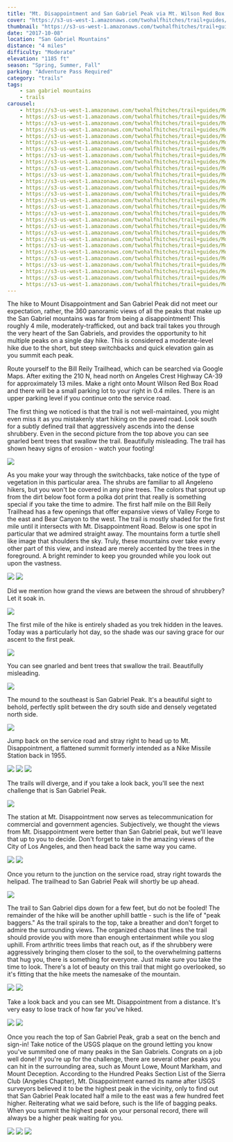 ```yaml
---
title: "Mt. Disappointment and San Gabriel Peak via Mt. Wilson Red Box Road"
cover: "https://s3-us-west-1.amazonaws.com/twohalfhitches/trail+guides/Mount+Disappointment/_J8A3473.jpg"
thumbnail: "https://s3-us-west-1.amazonaws.com/twohalfhitches/trail+guides/Mount+Disappointment/thumbnail.jpg"
date: "2017-10-08"
location: "San Gabriel Mountains"
distance: "4 miles"
difficulty: "Moderate"
elevation: "1185 ft"
season: "Spring, Summer, Fall"
parking: "Adventure Pass Required"
category: "trails"
tags:
    - san gabriel mountains
    - trails
carousel:
    - https://s3-us-west-1.amazonaws.com/twohalfhitches/trail+guides/Mount+Disappointment/_J8A3230.jpg
    - https://s3-us-west-1.amazonaws.com/twohalfhitches/trail+guides/Mount+Disappointment/_J8A3231.jpg
    - https://s3-us-west-1.amazonaws.com/twohalfhitches/trail+guides/Mount+Disappointment/_J8A3242.jpg
    - https://s3-us-west-1.amazonaws.com/twohalfhitches/trail+guides/Mount+Disappointment/_J8A3246.jpg
    - https://s3-us-west-1.amazonaws.com/twohalfhitches/trail+guides/Mount+Disappointment/_J8A3255.jpg
    - https://s3-us-west-1.amazonaws.com/twohalfhitches/trail+guides/Mount+Disappointment/_J8A3258.jpg
    - https://s3-us-west-1.amazonaws.com/twohalfhitches/trail+guides/Mount+Disappointment/_J8A3261.jpg
    - https://s3-us-west-1.amazonaws.com/twohalfhitches/trail+guides/Mount+Disappointment/_J8A3294.jpg
    - https://s3-us-west-1.amazonaws.com/twohalfhitches/trail+guides/Mount+Disappointment/_J8A3298.jpg
    - https://s3-us-west-1.amazonaws.com/twohalfhitches/trail+guides/Mount+Disappointment/_J8A3314.jpg
    - https://s3-us-west-1.amazonaws.com/twohalfhitches/trail+guides/Mount+Disappointment/_J8A3338.jpg
    - https://s3-us-west-1.amazonaws.com/twohalfhitches/trail+guides/Mount+Disappointment/_J8A3342.jpg
    - https://s3-us-west-1.amazonaws.com/twohalfhitches/trail+guides/Mount+Disappointment/_J8A3387.jpg
    - https://s3-us-west-1.amazonaws.com/twohalfhitches/trail+guides/Mount+Disappointment/_J8A3399.jpg
    - https://s3-us-west-1.amazonaws.com/twohalfhitches/trail+guides/Mount+Disappointment/_J8A3421.jpg
    - https://s3-us-west-1.amazonaws.com/twohalfhitches/trail+guides/Mount+Disappointment/_J8A3430.jpg
    - https://s3-us-west-1.amazonaws.com/twohalfhitches/trail+guides/Mount+Disappointment/_J8A3477.jpg
    - https://s3-us-west-1.amazonaws.com/twohalfhitches/trail+guides/Mount+Disappointment/_J8A3483.jpg
    - https://s3-us-west-1.amazonaws.com/twohalfhitches/trail+guides/Mount+Disappointment/_J8A3485.jpg
    - https://s3-us-west-1.amazonaws.com/twohalfhitches/trail+guides/Mount+Disappointment/_J8A3487.jpg
    - https://s3-us-west-1.amazonaws.com/twohalfhitches/trail+guides/Mount+Disappointment/_J8A3491.jpg
    - https://s3-us-west-1.amazonaws.com/twohalfhitches/trail+guides/Mount+Disappointment/_J8A3494.jpg
    - https://s3-us-west-1.amazonaws.com/twohalfhitches/trail+guides/Mount+Disappointment/_J8A3513.jpg
    - https://s3-us-west-1.amazonaws.com/twohalfhitches/trail+guides/Mount+Disappointment/_J8A3517.jpg
    - https://s3-us-west-1.amazonaws.com/twohalfhitches/trail+guides/Mount+Disappointment/_J8A3525.jpg
    - https://s3-us-west-1.amazonaws.com/twohalfhitches/trail+guides/Mount+Disappointment/_J8A3550.jpg
    - https://s3-us-west-1.amazonaws.com/twohalfhitches/trail+guides/Mount+Disappointment/_J8A3553.jpg
    - https://s3-us-west-1.amazonaws.com/twohalfhitches/trail+guides/Mount+Disappointment/_J8A3559.jpg
---
```


The hike to Mount Disappointment and San Gabriel Peak did not meet our expectation, rather, the 360 panoramic views of all the peaks that make up the San Gabriel mountains was far from being a disappointment! This roughly 4 mile, moderately-trafficked, out and back trail takes you through the very heart of the San Gabriels, and provides the opportunity to hit multiple peaks on a single day hike. This is considered a moderate-level hike due to the short, but steep switchbacks and quick elevation gain as you summit each peak.

Route yourself to the Bill Reily Trailhead, which can be searched via Google Maps. After exiting the 210 N, head north on Angeles Crest Highway CA-39 for approximately 13 miles. Make a right onto Mount Wilson Red Box Road and there will be a small parking lot to your right in 0.4 miles. There is an upper parking level if you continue onto the service road.

The first thing we noticed is that the trail is not well-maintained, you might even miss it as you mistakenly start hiking on the paved road. Look south for a subtly defined trail that aggressively ascends into the dense shrubbery. Even in the second picture from the top above you can see gnarled bent trees that swallow the trail. Beautifully misleading. The trail has shown heavy signs of erosion - watch your footing!

![](https://s3-us-west-1.amazonaws.com/twohalfhitches/trail+guides/Mount+Disappointment/_J8A3234.jpg)

As you make your way through the switchbacks, take notice of the type of vegetation in this particular area. The shrubs are familiar to all Angeleno hikers, but you won't be covered in any pine trees. The colors that sprout up from the dirt below foot form a polka dot print that really is something special if you take the time to admire. The first half mile on the Bill Reily Trailhead has a few openings that offer expansive views of Valley Forge to the east and Bear Canyon to the west. The trail is mostly shaded for the first mile until it intersects with Mt. Disappointment Road. Below is one spot in particular that we admired straight away. The mountains form a turtle shell like image that shoulders the sky. Truly, these mountains over take every other part of this view, and instead are merely accented by the trees in the foreground. A bright reminder to keep you grounded while you look out upon the vastness.

![](https://s3-us-west-1.amazonaws.com/twohalfhitches/trail+guides/Mount+Disappointment/_J8A3461.jpg)
![](https://s3-us-west-1.amazonaws.com/twohalfhitches/trail+guides/Mount+Disappointment/_J8A3347.jpg)

Did we mention how grand the views are between the shroud of shrubbery? Let it soak in.

![](https://s3-us-west-1.amazonaws.com/twohalfhitches/trail+guides/Mount+Disappointment/_J8A3243.jpg)

The first mile of the hike is entirely shaded as you trek hidden in the leaves. Today was a particularly hot day, so the shade was our saving grace for our ascent to the first peak.

![](https://s3-us-west-1.amazonaws.com/twohalfhitches/trail+guides/Mount+Disappointment/_J8A3252.jpg)

You can see gnarled and bent trees that swallow the trail. Beautifully misleading.

![](https://s3-us-west-1.amazonaws.com/twohalfhitches/trail+guides/Mount+Disappointment/_J8A3319.jpg)

The mound to the southeast is San Gabriel Peak. It's a beautiful sight to behold, perfectly split between the dry south side and densely vegetated north side.

![](https://s3-us-west-1.amazonaws.com/twohalfhitches/trail+guides/Mount+Disappointment/_J8A3364.jpg)

Jump back on the service road and stray right to head up to Mt. Disappointment, a flattened summit formerly intended as a Nike Missile Station back in 1955.

![](https://s3-us-west-1.amazonaws.com/twohalfhitches/trail+guides/Mount+Disappointment/_J8A3384.jpg)
![](https://s3-us-west-1.amazonaws.com/twohalfhitches/trail+guides/Mount+Disappointment/_J8A3390.jpg)
![](https://s3-us-west-1.amazonaws.com/twohalfhitches/trail+guides/Mount+Disappointment/_J8A3437.jpg)

The trails will diverge, and if you take a look back, you'll see the next challenge that is San Gabriel Peak.

![](https://s3-us-west-1.amazonaws.com/twohalfhitches/trail+guides/Mount+Disappointment/_J8A3446.jpg)

The station at Mt. Disappointment now serves as telecommunication for commercial and government agencies. Subjectively, we thought the views from Mt. Disappointment were better than San Gabriel peak, but we'll leave that up to you to decide. Don't forget to take in the amazing views of the City of Los Angeles, and then head back the same way you came.

![](https://s3-us-west-1.amazonaws.com/twohalfhitches/trail+guides/Mount+Disappointment/_J8A3518.jpg)
![](https://s3-us-west-1.amazonaws.com/twohalfhitches/trail+guides/Mount+Disappointment/_J8A3495.jpg)

Once you return to the junction on the service road, stray right towards the helipad. The trailhead to San Gabriel Peak will shortly be up ahead.

![](https://s3-us-west-1.amazonaws.com/twohalfhitches/trail+guides/Mount+Disappointment/_J8A3521.jpg)

The trail to San Gabriel dips down for a few feet, but do not be fooled! The remainder of the hike will be another uphill battle - such is the life of "peak baggers." As the trail spirals to the top, take a breather and don't forget to admire the surrounding views. The organized chaos that lines the trail should provide you with more than enough entertainment while you slog uphill. From arthritic trees limbs that reach out, as if the shrubbery were aggressively bringing them closer to the soil, to the overwhelming patterns that hug you, there is something for everyone. Just make sure you take the time to look. There's a lot of beauty on this trail that might go overlooked, so it's fitting that the hike meets the namesake of the mountain.

![](https://s3-us-west-1.amazonaws.com/twohalfhitches/trail+guides/Mount+Disappointment/_J8A3547.jpg)
![](https://s3-us-west-1.amazonaws.com/twohalfhitches/trail+guides/Mount+Disappointment/_J8A3539.jpg)

Take a look back and you can see Mt. Disappointment from a distance. It's very easy to lose track of how far you've hiked.

![](https://s3-us-west-1.amazonaws.com/twohalfhitches/trail+guides/Mount+Disappointment/_J8A3534.jpg)
![](https://s3-us-west-1.amazonaws.com/twohalfhitches/trail+guides/Mount+Disappointment/_J8A3528.jpg)

Once you reach the top of San Gabriel Peak, grab a seat on the bench and sign-in! Take notice of the USGS plaque on the ground letting you know you've summited one of many peaks in the San Gabriels. Congrats on a job well done! If you're up for the challenge, there are several other peaks you can hit in the surrounding area, such as Mount Lowe, Mount Markham, and Mount Deception. According to the Hundred Peaks Section List of the Sierra Club (Angeles Chapter), Mt. Disappointment earned its name after USGS surveyors believed it to be the highest peak in the vicinity, only to find out that San Gabriel Peak located half a mile to the east was a few hundred feet higher. Reiterating what we said before, such is the life of bagging peaks. When you summit the highest peak on your personal record, there will always be a higher peak waiting for you.

![](https://s3-us-west-1.amazonaws.com/twohalfhitches/trail+guides/Mount+Disappointment/_J8A3555.jpg)
![](https://s3-us-west-1.amazonaws.com/twohalfhitches/trail+guides/Mount+Disappointment/_J8A3557.jpg)
![](https://s3-us-west-1.amazonaws.com/twohalfhitches/trail+guides/Mount+Disappointment/_J8A3556.jpg)

